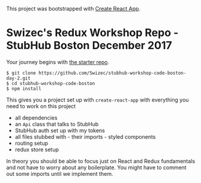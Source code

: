 This project was bootstrapped with
[Create React App](https://github.com/facebookincubator/create-react-app).

# Swizec's Redux Workshop Repo - StubHub Boston December 2017

Your journey begins with
[the starter repo](https://github.com/Swizec/stubhub-workshop-code-boston).

```
$ git clone https://github.com/Swizec/stubhub-workshop-code-boston-day-2.git
$ cd stubhub-workshop-code-boston
$ npm install
```

This gives you a project set up with `create-react-app` with everything you need
to work on this project

* all dependencies
* an `Api` class that talks to StubHub
* StubHub auth set up with my tokens
* all files stubbed with - their imports - styled components
* routing setup
* redux store setup

In theory you should be able to focus just on React and Redux fundamentals and
not have to worry about any boilerplate. You might have to comment out some
imports until we implement them.
